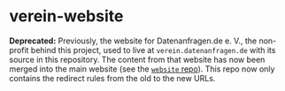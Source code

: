 # verein-website

**Deprecated:** Previously, the website for Datenanfragen.de e.&nbsp;V., the non-profit behind this project, used to live at `verein.datenanfragen.de` with its source in this repository. The content from that website has now been merged into the main website (see the [`website` repo](https://github.com/datenanfragen/website)). This repo now only contains the redirect rules from the old to the new URLs.
